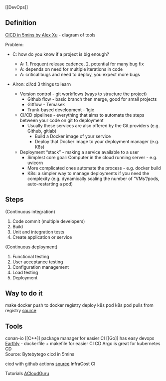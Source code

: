 [[DevOps]]

## Definition
[CICD in 5mins by Alex Xu](https://youtu.be/42UP1fxi2SY?t=327) - diagram of tools

Problem:
- C: how do you know if a project is big enough?
	- A: 1. Frequent release cadence, 2. potential for many bug fix
	- A: depends on need for multiple iterations in code
	- A: critical bugs and need to deploy, you expect more bugs

- Alron: ci/cd 3 things to learn
	- Version control - git workflows (ways to structure the project)
		- Github flow - basic branch then merge, good for small projects
		- Gitflow - Temasek
		- Trunk-based development - 1gie
	- CI/CD pipelines - everything that aims to automate the steps between your code on git to deployment
		- Usually these services are also offered by the Git providers (e.g. Github, gitlab)
			- Build a Docker image of your service
			- Deploy that Docker image to your deployment manager (e.g. K8s)
	- Deployment “stack” - making a service available to a user
		- Simplest core goal: Computer in the cloud running server - e.g. uvicorn
		- More complicated ones automate the process - e.g. docker build
		- K8s: a simpler way to manage deployments if you need the complexity (e.g. dynamically scaling the number of “VMs”/pods, auto-restarting a pod)


## Steps
(Continuous integration)
1. Code commit (multiple developers)
1. Build
1. Unit and integration tests
1. Create application or service

(Continuous deployment)
1. Functional testing
1. User acceptance testing
1. Configuration management
1. Load testing
1. Deployment

## Way to do it
make docker
push to docker registry
deploy k8s pod
k8s pod pulls from registry
[source](https://www.youtube.com/watch?v=sH-trYwjkkY)

## Tools
conan-io [[C++]] package manager for easier CI
[[Go]] has easy devops
[Earthly](https://earthly.dev/) - dockerfile + makefile for easier CI CD
Argo is great for kubernetes CD  
Source: Bytebytego cicd in 5mins

cicd with github actions [source](https://nicwortel.nl/blog/2022/05/27/continuous-deployment-to-kubernetes-with-github-actions)
InfraCost CI

Tutorials
[ACloudGuru](https://acloudguru.com/course/implementing-a-full-ci-cd-pipeline)